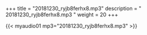 +++
title = "20181230_ryjb8ferhx8.mp3"
description = " 20181230_ryjb8ferhx8.mp3 "
weight = 20
+++

{{< myaudio01 mp3="20181230_ryjb8ferhx8.mp3" >}}

